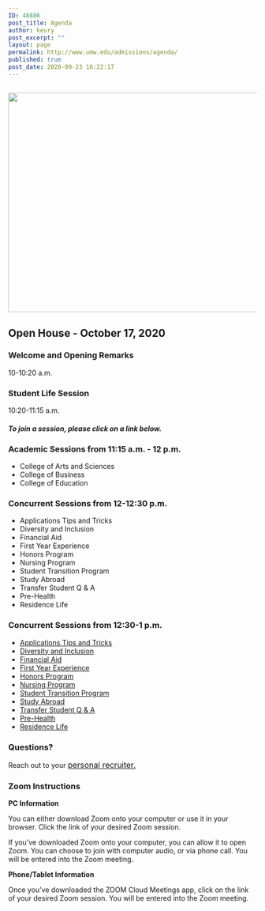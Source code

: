 ```yaml
---
ID: 48886
post_title: Agenda
author: keury
post_excerpt: ""
layout: page
permalink: http://www.umw.edu/admissions/agenda/
published: true
post_date: 2020-09-23 16:22:17
---
```

<h2><img class="aligncenter size-page-feature wp-image-48887" src="http://www.umw.edu/admissions/wp-content/uploads/sites/6/2020/09/Lee-Hall-Sept-2020-1140x460.jpg" alt="" width="1100" height="444" /></h2>
<h2>Open House - October 17, 2020</h2>
<h3><strong>Welcome and Opening Remarks
</strong></h3>
10-10:20 a.m.
<h3><strong>Student Life Session
</strong></h3>
10:20-11:15 a.m.
<h4><em>To join a session, please click on a link below. </em></h4>
<h3><strong>Academic Sessions from 11:15 a.m. - 12 p.m.</strong></h3>
<ul>
 	<li>College of Arts and Sciences</li>
 	<li>College of Business</li>
 	<li>College of Education</li>
</ul>
<h3><strong>Concurrent Sessions from 12-12:30 p.m.</strong></h3>
<ul>
 	<li>Applications Tips and Tricks</li>
 	<li>Diversity and Inclusion</li>
 	<li>Financial Aid</li>
 	<li>First Year Experience</li>
 	<li>Honors Program</li>
 	<li>Nursing Program</li>
 	<li>Student Transition Program</li>
 	<li>Study Abroad</li>
 	<li>Transfer Student Q &amp; A</li>
 	<li>Pre-Health</li>
 	<li>Residence Life</li>
</ul>
<h3><strong>Concurrent Sessions from 12:30-1 p.m.</strong></h3>
<ul>
 	<li><a href="https://umw-sso.zoom.us/j/82019362418?pwd=Yld4dk1PakFScFJySXgzblZzd1VMUT09">Applications Tips and Tricks</a></li>
 	<li><a href="https://umw-sso.zoom.us/j/87071406907?pwd=YXUxMFR3eWlMS3VtRGZUN3hiTm1mZz09">Diversity and Inclusion</a></li>
 	<li><a href="https://umw-sso.zoom.us/j/85628710803?pwd=RlFNN2xqbHhYaFZYaCtNZGZzWXRyZz09">Financial Aid</a></li>
 	<li><a href="https://umw-sso.zoom.us/j/81219513096?pwd=N2dpTHk2NjRnQnNteER0SDF3UUNpUT09">First Year Experience</a></li>
 	<li><a href="https://umw-sso.zoom.us/j/88129515762?pwd=U04wYm91NTlzZVpIRzg1SEo5eCtkdz09">Honors Program</a></li>
 	<li><a href="https://umw-sso.zoom.us/j/85320767033?pwd=UTNxUGZtTmcreTRLbkZ0NUFjN2o0UT09">Nursing Program</a></li>
 	<li><a href="https://umw-sso.zoom.us/j/81782959782">Student Transition Program</a></li>
 	<li><a href="https://umw-sso.zoom.us/j/84448940749?pwd=TjNRMVdib05uQnJGT0N5K3hKV3BPZz09">Study Abroad</a></li>
 	<li><a href="https://umw-sso.zoom.us/j/86993486142?pwd=YkpoM1MydHc0KzZhRlFLdHZmWXg2Zz09">Transfer Student Q &amp; A</a></li>
 	<li><a href="https://umw-sso.zoom.us/j/82825182474">Pre-Health</a></li>
 	<li><a href="https://umw-sso.zoom.us/j/85148358503">Residence Life</a></li>
</ul>
<h3>Questions?</h3>
Reach out to your <a style="font-size: 16px" href="https://www.umw.edu/admissions/meet-us/">personal recruiter.</a>
<h3>Zoom Instructions</h3>
<strong>PC Information</strong>

You can either download Zoom onto your computer or use it in your browser. Click the link of your desired Zoom session.

If you’ve downloaded Zoom onto your computer, you can allow it to open Zoom. You can choose to join with computer audio, or via phone call. You will be entered into the Zoom meeting.

<strong>Phone/Tablet Information</strong>

Once you’ve downloaded the ZOOM Cloud Meetings app, click on the link of your desired Zoom session. You will be entered into the Zoom meeting.